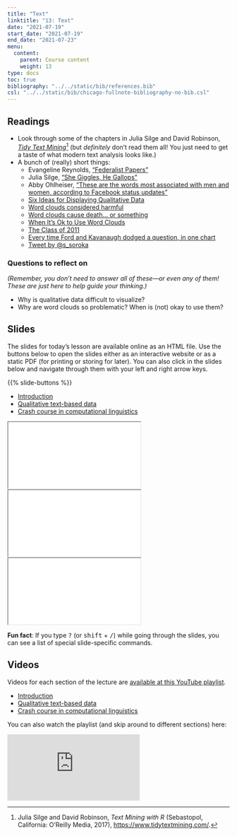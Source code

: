 ```yaml
---
title: "Text"
linktitle: "13: Text"
date: "2021-07-19"
start_date: "2021-07-19"
end_date: "2021-07-23"
menu:
  content:
    parent: Course content
    weight: 13
type: docs
toc: true
bibliography: "../../static/bib/references.bib"
csl: "../../static/bib/chicago-fullnote-bibliography-no-bib.csl"
---
```


## Readings

-   <i class="fas fa-book"></i> Look through some of the chapters in Julia Silge and David Robinson, [*Tidy Text Mining*](https://www.tidytextmining.com/)[^1] (but *definitely* don’t read them all! You just need to get a taste of what modern text analysis looks like.)
-   A bunch of (really) short things:
    -   <i class="fas fa-external-link-square-alt"></i> Evangeline Reynolds, [“Federalist Papers”](https://evangelinereynolds.netlify.app/post/federalist-papers/)
    -   <i class="fas fa-external-link-square-alt"></i> Julia Silge, [“She Giggles, He Gallops”](https://pudding.cool/2017/08/screen-direction/)
    -   <i class="fas fa-external-link-square-alt"></i> Abby Ohlheiser, [“These are the words most associated with men and women, according to Facebook status updates”](https://www.washingtonpost.com/news/the-intersect/wp/2016/05/28/these-are-the-words-most-associated-with-men-and-women-according-to-facebook-status-updates/)
    -   <i class="fas fa-external-link-square-alt"></i> [Six Ideas for Displaying Qualitative Data](http://annkemery.com/qual-dataviz/)
    -   <i class="fas fa-external-link-square-alt"></i> [Word clouds considered harmful](http://www.niemanlab.org/2011/10/word-clouds-considered-harmful/)
    -   <i class="fas fa-external-link-square-alt"></i> [Word clouds cause death… or something](https://flowingdata.com/2011/10/18/word-clouds-cause-death-or-something/)
    -   <i class="fas fa-external-link-square-alt"></i> [When It’s Ok to Use Word Clouds](https://www.vis4.net/blog/2015/01/when-its-ok-to-use-word-clouds/)
    -   <i class="fas fa-external-link-square-alt"></i> [The Class of 2011](http://www.nytimes.com/interactive/2011/06/10/education/commencement-speeches-graphic.html)
    -   <i class="fas fa-external-link-square-alt"></i> [Every time Ford and Kavanaugh dodged a question, in one chart](https://www.vox.com/policy-and-politics/2018/9/28/17914308/kavanaugh-ford-question-dodge-hearing-chart)
    -   <i class="fab fa-twitter-square"></i> [Tweet by @s\_soroka](https://twitter.com/s_soroka/status/907941270735278085)

### Questions to reflect on

*(Remember, you don’t need to answer all of these—or even any of them! These are just here to help guide your thinking.)*

-   Why is qualitative data difficult to visualize?
-   Why are word clouds so problematic? When is (not) okay to use them?

## Slides

The slides for today’s lesson are available online as an HTML file. Use the buttons below to open the slides either as an interactive website or as a static PDF (for printing or storing for later). You can also click in the slides below and navigate through them with your left and right arrow keys.

{{% slide-buttons %}}

<ul class="nav nav-tabs" id="slide-tabs" role="tablist">
<li class="nav-item">
<a class="nav-link active" id="introduction-tab" data-toggle="tab" href="#introduction" role="tab" aria-controls="introduction" aria-selected="true">Introduction</a>
</li>
<li class="nav-item">
<a class="nav-link" id="qualitative-textbased-data-tab" data-toggle="tab" href="#qualitative-textbased-data" role="tab" aria-controls="qualitative-textbased-data" aria-selected="false">Qualitative text-based data</a>
</li>
<li class="nav-item">
<a class="nav-link" id="crash-course-in-computational-linguistics-tab" data-toggle="tab" href="#crash-course-in-computational-linguistics" role="tab" aria-controls="crash-course-in-computational-linguistics" aria-selected="false">Crash course in computational linguistics</a>
</li>
</ul>

<div id="slide-tabs" class="tab-content">

<div id="introduction" class="tab-pane fade show active" role="tabpanel" aria-labelledby="introduction-tab">

<div class="embed-responsive embed-responsive-16by9">

<iframe class="embed-responsive-item" src="/slides/13-slides.html#1">
</iframe>

</div>

</div>

<div id="qualitative-textbased-data" class="tab-pane fade" role="tabpanel" aria-labelledby="qualitative-textbased-data-tab">

<div class="embed-responsive embed-responsive-16by9">

<iframe class="embed-responsive-item" src="/slides/13-slides.html#text-data">
</iframe>

</div>

</div>

<div id="crash-course-in-computational-linguistics" class="tab-pane fade" role="tabpanel" aria-labelledby="crash-course-in-computational-linguistics-tab">

<div class="embed-responsive embed-responsive-16by9">

<iframe class="embed-responsive-item" src="/slides/13-slides.html#computational-linguistics">
</iframe>

</div>

</div>

</div>

<div class="fyi">

**Fun fact**: If you type <kbd>?</kbd> (or <kbd>shift</kbd> + <kbd>/</kbd>) while going through the slides, you can see a list of special slide-specific commands.

</div>

## Videos

Videos for each section of the lecture are [available at this YouTube playlist](https://www.youtube.com/playlist?list=PLS6tnpTr39sG6yMnZ9sDFwMPusGHGtOYj).

-   [Introduction](https://www.youtube.com/watch?v=FEzCQ2k3zyI&list=PLS6tnpTr39sG6yMnZ9sDFwMPusGHGtOYj)
-   [Qualitative text-based data](https://www.youtube.com/watch?v=o6I49HotNOc&list=PLS6tnpTr39sG6yMnZ9sDFwMPusGHGtOYj)
-   [Crash course in computational linguistics](https://www.youtube.com/watch?v=Pdo7G9keXRM&list=PLS6tnpTr39sG6yMnZ9sDFwMPusGHGtOYj)

You can also watch the playlist (and skip around to different sections) here:

<div class="embed-responsive embed-responsive-16by9">

<iframe class="embed-responsive-item" src="https://www.youtube.com/embed/playlist?list=PLS6tnpTr39sG6yMnZ9sDFwMPusGHGtOYj" frameborder="0" allow="accelerometer; autoplay; encrypted-media; gyroscope; picture-in-picture" allowfullscreen>
</iframe>

</div>

[^1]: Julia Silge and David Robinson, *Text Mining with R* (Sebastopol, California: O’Reilly Media, 2017), <https://www.tidytextmining.com/>.
